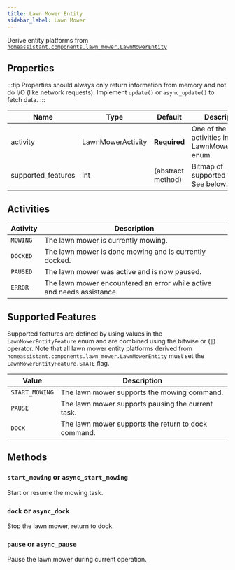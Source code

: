 ```yaml
---
title: Lawn Mower Entity
sidebar_label: Lawn Mower
---
```


Derive entity platforms from [`homeassistant.components.lawn_mower.LawnMowerEntity`](https://github.com/home-assistant/home-assistant/blob/master/homeassistant/components/lawn_mower/__init__.py)

## Properties

:::tip
Properties should always only return information from memory and not do I/O (like network requests). Implement `update()` or `async_update()` to fetch data.
:::


| Name | Type | Default | Description
| ---- | ---- | ------- | -----------
| activity | LawnMowerActivity | **Required** | One of the activities in the LawnMowerActivity enum.
| supported_features | int | (abstract method) | Bitmap of supported features. See below.

## Activities

| Activity | Description
| ----- | -----------
| `MOWING` | The lawn mower is currently mowing.
| `DOCKED` | The lawn mower is done mowing and is currently docked.
| `PAUSED` | The lawn mower was active and is now paused.
| `ERROR` | The lawn mower encountered an error while active and needs assistance.

## Supported Features

Supported features are defined by using values in the `LawnMowerEntityFeature` enum
and are combined using the bitwise or (`|`) operator.
Note that all lawn mower entity platforms derived from `homeassistant.components.lawn_mower.LawnMowerEntity`
must set the `LawnMowerEntityFeature.STATE` flag.

| Value          | Description                                          |
| -------------- | ---------------------------------------------------- |
| `START_MOWING`      | The lawn mower supports the mowing command.       |
| `PAUSE`   | The lawn mower supports pausing the current task.                   |
| `DOCK`    | The lawn mower supports the return to dock command.

## Methods

### `start_mowing` or `async_start_mowing`

Start or resume the mowing task.

### `dock` or `async_dock`

Stop the lawn mower, return to dock.

### `pause` or `async_pause`

Pause the lawn mower during current operation.
